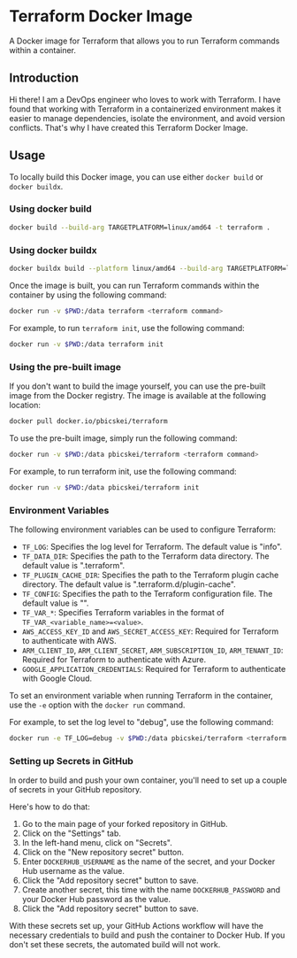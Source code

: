 # Terraform Docker Image

A Docker image for Terraform that allows you to run Terraform commands within a container.

## Introduction

Hi there! I am a DevOps engineer who loves to work with Terraform. I have found that working with Terraform in a containerized environment makes it easier to manage dependencies, isolate the environment, and avoid version conflicts. That's why I have created this Terraform Docker Image. 

## Usage

To locally build this Docker image, you can use either `docker build` or `docker buildx`.

### Using docker build

```bash
docker build --build-arg TARGETPLATFORM=linux/amd64 -t terraform .
```

### Using docker buildx

```bash
docker buildx build --platform linux/amd64 --build-arg TARGETPLATFORM=linux/amd64 -t terraform .
```

Once the image is built, you can run Terraform commands within the container by using the following command:

```bash
docker run -v $PWD:/data terraform <terraform command>
```

For example, to run `terraform init`, use the following command:

```bash
docker run -v $PWD:/data terraform init
```

### Using the pre-built image

If you don't want to build the image yourself, you can use the pre-built image from the Docker registry. The image is available at the following location:

```bash
docker pull docker.io/pbicskei/terraform
```

To use the pre-built image, simply run the following command:

```bash
docker run -v $PWD:/data pbicskei/terraform <terraform command>
```

For example, to run terraform init, use the following command:

```bash
docker run -v $PWD:/data pbicskei/terraform init
```

### Environment Variables

The following environment variables can be used to configure Terraform:

- `TF_LOG`: Specifies the log level for Terraform. The default value is "info".
- `TF_DATA_DIR`: Specifies the path to the Terraform data directory. The default value is ".terraform".
- `TF_PLUGIN_CACHE_DIR`: Specifies the path to the Terraform plugin cache directory. The default value is ".terraform.d/plugin-cache".
- `TF_CONFIG`: Specifies the path to the Terraform configuration file. The default value is "".
- `TF_VAR_*`: Specifies Terraform variables in the format of `TF_VAR_<variable_name>=<value>`.
- `AWS_ACCESS_KEY_ID` and `AWS_SECRET_ACCESS_KEY`: Required for Terraform to authenticate with AWS.
- `ARM_CLIENT_ID`, `ARM_CLIENT_SECRET`, `ARM_SUBSCRIPTION_ID`, `ARM_TENANT_ID`: Required for Terraform to authenticate with Azure.
- `GOOGLE_APPLICATION_CREDENTIALS`: Required for Terraform to authenticate with Google Cloud.

To set an environment variable when running Terraform in the container, use the `-e` option with the `docker run` command.

For example, to set the log level to "debug", use the following command:

```bash
docker run -e TF_LOG=debug -v $PWD:/data pbicskei/terraform <terraform command>
```

### Setting up Secrets in GitHub

In order to build and push your own container, you'll need to set up a couple of secrets in your GitHub repository.

Here's how to do that:

1. Go to the main page of your forked repository in GitHub.
2. Click on the "Settings" tab.
3. In the left-hand menu, click on "Secrets".
4. Click on the "New repository secret" button.
5. Enter `DOCKERHUB_USERNAME` as the name of the secret, and your Docker Hub username as the value.
6. Click the "Add repository secret" button to save.
7. Create another secret, this time with the name `DOCKERHUB_PASSWORD` and your Docker Hub password as the value.
8. Click the "Add repository secret" button to save.

With these secrets set up, your GitHub Actions workflow will have the necessary credentials to build and push the container to Docker Hub. If you don't set these secrets, the automated build will not work.
